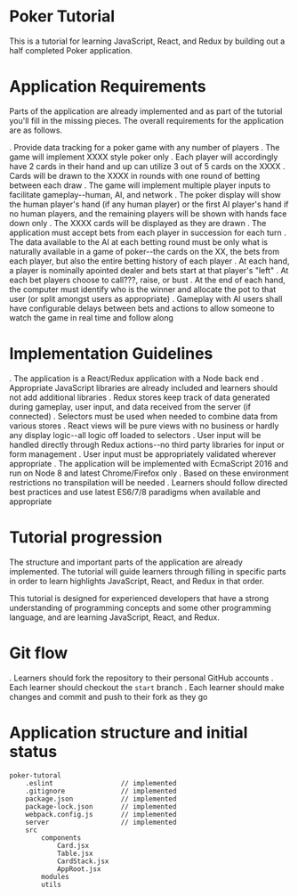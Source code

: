 # Poker Tutorial

This is a tutorial for learning JavaScript, React, and Redux by building out a half completed Poker application.

# Application Requirements

Parts of the application are already implemented and as part of the tutorial you'll fill in the missing pieces. The overall requirements for the application are as follows.

. Provide data tracking for a poker game with any number of players
. The game will implement XXXX style poker only
. Each player will accordingly have 2 cards in their hand and up can utilize 3 out of 5 cards on the XXXX
. Cards will be drawn to the XXXX in rounds with one round of betting between each draw
. The game will implement multiple player inputs to facilitate gameplay--human, AI, and network
. The poker display will show the human player's hand (if any human player) or the first AI player's hand if no human players, and the remaining players will be shown with hands face down only
. The XXXX cards will be displayed as they are drawn
. The application must accept bets from each player in succession for each turn
. The data available to the AI at each betting round must be only what is naturally available in a game of poker--the cards on the XX, the bets from each player, but also the entire betting history of each player
. At each hand, a player is nominally apointed dealer and bets start at that player's "left"
. At each bet players choose to call???, raise, or bust
. At the end of each hand, the computer must identify who is the winner and allocate the pot to that user (or split amongst users as appropriate)
. Gameplay with AI users shall have configurable delays between bets and actions to allow someone to watch the game in real time and follow along

# Implementation Guidelines

. The application is a React/Redux application with a Node back end
. Appropriate JavaScript libraries are already included and learners should not add additional libraries
. Redux stores keep track of data generated during gameplay, user input, and data received from the server (if connected)
. Selectors must be used when needed to combine data from various stores
. React views will be pure views with no business or hardly any display logic--all logic off loaded to selectors
. User input will be handled directly through Redux actions--no third party libraries for input or form management
. User input must be appropriately validated wherever appropriate
. The application will be implemented with EcmaScript 2016 and run on Node 8 and latest Chrome/Firefox only
. Based on these environment restrictions no transpilation will be needed
. Learners should follow directed best practices and use latest ES6/7/8 paradigms when available and appropriate

# Tutorial progression

The structure and important parts of the application are already implemented. The tutorial will guide learners through filling in specific parts in order to learn highlights JavaScript, React, and Redux in that order.

This tutorial is designed for experienced developers that have a strong understanding of programming concepts and some other programming language, and are learning JavaScript, React, and Redux.

# Git flow

. Learners should fork the repository to their personal GitHub accounts
. Each learner should checkout the `start` branch
. Each learner should make changes and commit and push to their fork as they go

# Application structure and initial status

    poker-tutoral
        .eslint                 // implemented
        .gitignore              // implemented
        package.json            // implemented
        package-lock.json       // implemented
        webpack.config.js       // implemented
        server                  // implemented
        src
            components   
                Card.jsx
                Table.jsx
                CardStack.jsx
                AppRoot.jsx
            modules
            utils

